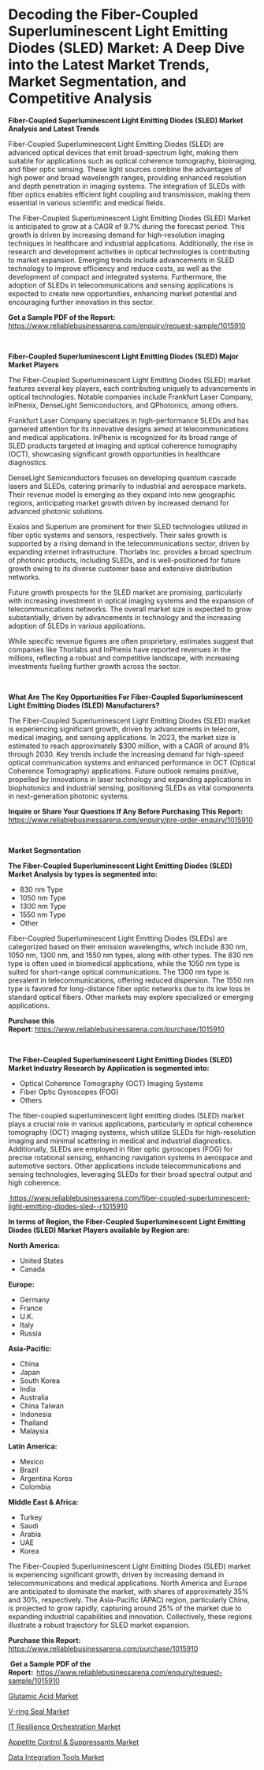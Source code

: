 <p><h1>Decoding the Fiber-Coupled Superluminescent Light Emitting Diodes (SLED) Market: A Deep Dive into the Latest Market Trends, Market Segmentation, and Competitive Analysis</h1></p><p><strong>Fiber-Coupled Superluminescent Light Emitting Diodes (SLED) Market Analysis and Latest Trends</strong></p>
<p><p>Fiber-Coupled Superluminescent Light Emitting Diodes (SLED) are advanced optical devices that emit broad-spectrum light, making them suitable for applications such as optical coherence tomography, bioimaging, and fiber optic sensing. These light sources combine the advantages of high power and broad wavelength ranges, providing enhanced resolution and depth penetration in imaging systems. The integration of SLEDs with fiber optics enables efficient light coupling and transmission, making them essential in various scientific and medical fields.</p><p>The Fiber-Coupled Superluminescent Light Emitting Diodes (SLED) Market is anticipated to grow at a CAGR of 9.7% during the forecast period. This growth is driven by increasing demand for high-resolution imaging techniques in healthcare and industrial applications. Additionally, the rise in research and development activities in optical technologies is contributing to market expansion. Emerging trends include advancements in SLED technology to improve efficiency and reduce costs, as well as the development of compact and integrated systems. Furthermore, the adoption of SLEDs in telecommunications and sensing applications is expected to create new opportunities, enhancing market potential and encouraging further innovation in this sector.</p></p>
<p><strong>Get a Sample PDF of the Report:&nbsp;</strong> <a href="https://www.reliablebusinessarena.com/enquiry/request-sample/1015910?utm_campaign=1399&utm_medium=2&utm_source=Github&utm_content=ia&utm_term=22102024&utm_id=fiber-coupled-superluminescent-light-emitting-diodes-sled">https://www.reliablebusinessarena.com/enquiry/request-sample/1015910</a></p>
<p>&nbsp;</p>
<p><strong>Fiber-Coupled Superluminescent Light Emitting Diodes (SLED) Major Market Players</strong></p>
<p><p>The Fiber-Coupled Superluminescent Light Emitting Diodes (SLED) market features several key players, each contributing uniquely to advancements in optical technologies. Notable companies include Frankfurt Laser Company, InPhenix, DenseLight Semiconductors, and QPhotonics, among others.</p><p>Frankfurt Laser Company specializes in high-performance SLEDs and has garnered attention for its innovative designs aimed at telecommunications and medical applications. InPhenix is recognized for its broad range of SLED products targeted at imaging and optical coherence tomography (OCT), showcasing significant growth opportunities in healthcare diagnostics.</p><p>DenseLight Semiconductors focuses on developing quantum cascade lasers and SLEDs, catering primarily to industrial and aerospace markets. Their revenue model is emerging as they expand into new geographic regions, anticipating market growth driven by increased demand for advanced photonic solutions.</p><p>Exalos and Superlum are prominent for their SLED technologies utilized in fiber optic systems and sensors, respectively. Their sales growth is supported by a rising demand in the telecommunications sector, driven by expanding internet infrastructure. Thorlabs Inc. provides a broad spectrum of photonic products, including SLEDs, and is well-positioned for future growth owing to its diverse customer base and extensive distribution networks.</p><p>Future growth prospects for the SLED market are promising, particularly with increasing investment in optical imaging systems and the expansion of telecommunications networks. The overall market size is expected to grow substantially, driven by advancements in technology and the increasing adoption of SLEDs in various applications.</p><p>While specific revenue figures are often proprietary, estimates suggest that companies like Thorlabs and InPhenix have reported revenues in the millions, reflecting a robust and competitive landscape, with increasing investments fueling further growth across the sector.</p></p>
<p>&nbsp;</p>
<p><strong>What Are The Key Opportunities For Fiber-Coupled Superluminescent Light Emitting Diodes (SLED) Manufacturers?</strong></p>
<p><p>The Fiber-Coupled Superluminescent Light Emitting Diodes (SLED) market is experiencing significant growth, driven by advancements in telecom, medical imaging, and sensing applications. In 2023, the market size is estimated to reach approximately $300 million, with a CAGR of around 8% through 2030. Key trends include the increasing demand for high-speed optical communication systems and enhanced performance in OCT (Optical Coherence Tomography) applications. Future outlook remains positive, propelled by innovations in laser technology and expanding applications in biophotonics and industrial sensing, positioning SLEDs as vital components in next-generation photonic systems.</p></p>
<p><strong>Inquire or Share Your Questions If Any Before Purchasing This Report:</strong> <a href="https://www.reliablebusinessarena.com/enquiry/pre-order-enquiry/1015910?utm_campaign=1399&utm_medium=2&utm_source=Github&utm_content=ia&utm_term=22102024&utm_id=fiber-coupled-superluminescent-light-emitting-diodes-sled">https://www.reliablebusinessarena.com/enquiry/pre-order-enquiry/1015910</a></p>
<p>&nbsp;</p>
<p><strong>Market Segmentation</strong></p>
<p><strong>The Fiber-Coupled Superluminescent Light Emitting Diodes (SLED) Market Analysis by types is segmented into:</strong></p>
<p><ul><li>830 nm Type</li><li>1050 nm Type</li><li>1300 nm Type</li><li>1550 nm Type</li><li>Other</li></ul></p>
<p><p>Fiber-Coupled Superluminescent Light Emitting Diodes (SLEDs) are categorized based on their emission wavelengths, which include 830 nm, 1050 nm, 1300 nm, and 1550 nm types, along with other types. The 830 nm type is often used in biomedical applications, while the 1050 nm type is suited for short-range optical communications. The 1300 nm type is prevalent in telecommunications, offering reduced dispersion. The 1550 nm type is favored for long-distance fiber optic networks due to its low loss in standard optical fibers. Other markets may explore specialized or emerging applications.</p></p>
<p><strong>Purchase this Report:&nbsp;</strong><a href="https://www.reliablebusinessarena.com/purchase/1015910?utm_campaign=1399&utm_medium=2&utm_source=Github&utm_content=ia&utm_term=22102024&utm_id=fiber-coupled-superluminescent-light-emitting-diodes-sled">https://www.reliablebusinessarena.com/purchase/1015910</a></p>
<p>&nbsp;</p>
<p><strong>The Fiber-Coupled Superluminescent Light Emitting Diodes (SLED) Market Industry Research by Application is segmented into:</strong></p>
<p><ul><li>Optical Coherence Tomography (OCT) Imaging Systems</li><li>Fiber Optic Gyroscopes (FOG)</li><li>Others</li></ul></p>
<p><p>The fiber-coupled superluminescent light emitting diodes (SLED) market plays a crucial role in various applications, particularly in optical coherence tomography (OCT) imaging systems, which utilize SLEDs for high-resolution imaging and minimal scattering in medical and industrial diagnostics. Additionally, SLEDs are employed in fiber optic gyroscopes (FOG) for precise rotational sensing, enhancing navigation systems in aerospace and automotive sectors. Other applications include telecommunications and sensing technologies, leveraging SLEDs for their broad spectral output and high coherence.</p></p>
<p><a href="https://www.reliablebusinessarena.com/fiber-coupled-superluminescent-light-emitting-diodes-sled--r1015910?utm_campaign=1399&utm_medium=2&utm_source=Github&utm_content=ia&utm_term=22102024&utm_id=fiber-coupled-superluminescent-light-emitting-diodes-sled">&nbsp;https://www.reliablebusinessarena.com/fiber-coupled-superluminescent-light-emitting-diodes-sled--r1015910</a></p>
<p><strong>In terms of Region, the Fiber-Coupled Superluminescent Light Emitting Diodes (SLED) Market Players available by Region are:</strong></p>
<p>
    <p> <strong> North America: </strong>
        <ul>
            <li>United States</li>
            <li>Canada</li>
        </ul>
        </p> 
    <p> <strong> Europe: </strong>
        <ul>
            <li>Germany</li>
            <li>France</li>
            <li>U.K.</li>
            <li>Italy</li>
            <li>Russia</li>
        </ul>
        </p> 
    <p> <strong> Asia-Pacific: </strong>
        <ul>
            <li>China</li>
            <li>Japan</li>
            <li>South Korea</li>
            <li>India</li>
            <li>Australia</li>
            <li>China Taiwan</li>
            <li>Indonesia</li>
            <li>Thailand</li>
            <li>Malaysia</li>
        </ul>
        </p> 
    <p> <strong> Latin America: </strong>
        <ul>
            <li>Mexico</li>
            <li>Brazil</li>
            <li>Argentina Korea</li>
            <li>Colombia</li>
        </ul>
        </p> 
    <p> <strong> Middle East & Africa: </strong>
        <ul>
            <li>Turkey</li>
            <li>Saudi</li>
            <li>Arabia</li>
            <li>UAE</li>
            <li>Korea</li>
        </ul>
    </p>
    </p>
<p><p>The Fiber-Coupled Superluminescent Light Emitting Diodes (SLED) market is experiencing significant growth, driven by increasing demand in telecommunications and medical applications. North America and Europe are anticipated to dominate the market, with shares of approximately 35% and 30%, respectively. The Asia-Pacific (APAC) region, particularly China, is projected to grow rapidly, capturing around 25% of the market due to expanding industrial capabilities and innovation. Collectively, these regions illustrate a robust trajectory for SLED market expansion.</p></p>
<p><strong>Purchase this Report: </strong><a href="https://www.reliablebusinessarena.com/purchase/1015910?utm_campaign=1399&utm_medium=2&utm_source=Github&utm_content=ia&utm_term=22102024&utm_id=fiber-coupled-superluminescent-light-emitting-diodes-sled">https://www.reliablebusinessarena.com/purchase/1015910</a></p>
<p>&nbsp;<strong>Get a Sample PDF of the Report:&nbsp;&nbsp;</strong><a href="https://www.reliablebusinessarena.com/enquiry/request-sample/1015910?utm_campaign=1399&utm_medium=2&utm_source=Github&utm_content=ia&utm_term=22102024&utm_id=fiber-coupled-superluminescent-light-emitting-diodes-sled">https://www.reliablebusinessarena.com/enquiry/request-sample/1015910</a></p>
<p><strong></strong></p>
<p><p><a href="https://www.linkedin.com/pulse/glutamic-acid-market-maturity-analysis-regional-disparities-xl50c?utm_campaign=1399&utm_medium=2&utm_source=Github&utm_content=ia&utm_term=22102024&utm_id=fiber-coupled-superluminescent-light-emitting-diodes-sled">Glutamic Acid Market</a></p><p><a href="https://github.com/tamvrosiya/Market-Research-Report-List-6/blob/main/v-ring-seal-market.md?utm_campaign=1399&utm_medium=2&utm_source=Github&utm_content=ia&utm_term=22102024&utm_id=fiber-coupled-superluminescent-light-emitting-diodes-sled">V-ring Seal Market</a></p><p><a href="https://www.linkedin.com/pulse/in-depth-analysis-global-resilience-orchestration-market-hotne?utm_campaign=1399&utm_medium=2&utm_source=Github&utm_content=ia&utm_term=22102024&utm_id=fiber-coupled-superluminescent-light-emitting-diodes-sled">IT Resilience Orchestration Market</a></p><p><a href="https://www.linkedin.com/pulse/unlocking-growth-potential-strategic-analysis-appetite-0kyrc?utm_campaign=1399&utm_medium=2&utm_source=Github&utm_content=ia&utm_term=22102024&utm_id=fiber-coupled-superluminescent-light-emitting-diodes-sled">Appetite Control & Suppressants Market</a></p><p><a href="https://www.linkedin.com/pulse/data-integration-tools-market-segmentation-in-depth-analysis-yek9e?utm_campaign=1399&utm_medium=2&utm_source=Github&utm_content=ia&utm_term=22102024&utm_id=fiber-coupled-superluminescent-light-emitting-diodes-sled">Data Integration Tools Market</a></p></p>